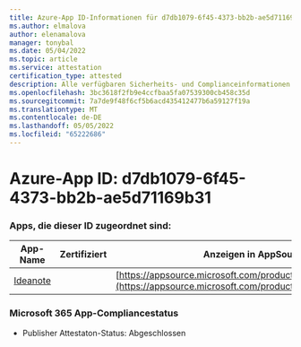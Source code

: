 ```yaml
---
title: Azure-App ID-Informationen für d7db1079-6f45-4373-bb2b-ae5d71169b31
ms.author: elmalova
author: elenamalova
manager: tonybal
ms.date: 05/04/2022
ms.topic: article
ms.service: attestation
certification_type: attested
description: Alle verfügbaren Sicherheits- und Complianceinformationen für d7db1079-6f45-4373-bb2b-ae5d71169b31.
ms.openlocfilehash: 3bc3618f2fb9e4ccfbaa5fa07539300cb458c35d
ms.sourcegitcommit: 7a7de9f48f6cf5b6acd435412477b6a59127f19a
ms.translationtype: MT
ms.contentlocale: de-DE
ms.lasthandoff: 05/05/2022
ms.locfileid: "65222686"
---
```

# <a name="azure-app-id-d7db1079-6f45-4373-bb2b-ae5d71169b31"></a>Azure-App ID: d7db1079-6f45-4373-bb2b-ae5d71169b31


### <a name="apps-associated-with-this-id"></a>Apps, die dieser ID zugeordnet sind:
| **App-Name** | **Zertifiziert** | **Anzeigen in AppSource** |
|--------------|---------------|-----------------------|
| [Ideanote](../forward/WA200003876.md) |  | [https://appsource.microsoft.com/product/office/WA200003876](https://appsource.microsoft.com/product/office/WA200003876) |

### <a name="microsoft-365-app-compliance-status"></a>Microsoft 365 App-Compliancestatus
- Publisher Attestaton-Status: Abgeschlossen
